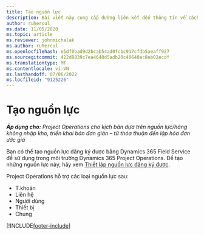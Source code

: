 ```yaml
---
title: Tạo nguồn lực
description: Bài viết này cung cấp đường liên kết đến thông tin về cách tạo nguồn lực có thể đăng ký.
author: ruhercul
ms.date: 11/05/2020
ms.topic: article
ms.reviewer: johnmichalak
ms.author: ruhercul
ms.openlocfilehash: e5df0bad9d2bcab54ad0fc1c917cfdb5aeaff927
ms.sourcegitcommit: 422d8839c7ea4648d5adb20c40640ac8eb02ecdf
ms.translationtype: MT
ms.contentlocale: vi-VN
ms.lasthandoff: 07/06/2022
ms.locfileid: "9125226"
---
```

# <a name="create-resources"></a>Tạo nguồn lực

_**Áp dụng cho:** Project Operations cho kịch bản dựa trên nguồn lực/hàng không nhập kho, triển khai bản đơn giản – từ thỏa thuận đến lập hóa đơn ước giá_

Bạn có thể tạo nguồn lực đăng ký được bằng Dynamics 365 Field Service để sử dụng trong môi trường Dynamics 365 Project Operations. Để tạo những nguồn lực này, hãy xem [Thiết lập nguồn lực đăng ký được](/dynamics365/field-service/set-up-bookable-resources).

Project Operations hỗ trợ các loại nguồn lực sau:
- T.khoản
- Liên hệ
- Người dùng
- Thiết bị
- Chung


[!INCLUDE[footer-include](../includes/footer-banner.md)]
